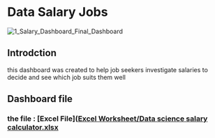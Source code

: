 # Data Salary Jobs   

![1_Salary_Dashboard_Final_Dashboard](https://github.com/user-attachments/assets/22897360-3639-4781-961b-6b0399400447)
## Introdction  
this dashboard was created to help job seekers investigate salaries to decide and see which job suits them well  

## Dashboard file  
### the file : [Excel File]([Excel Worksheet/Data science salary calculator.xlsx](https://github.com/YasserAllam/Project-1/tree/main/Excel%20Worksheet)
